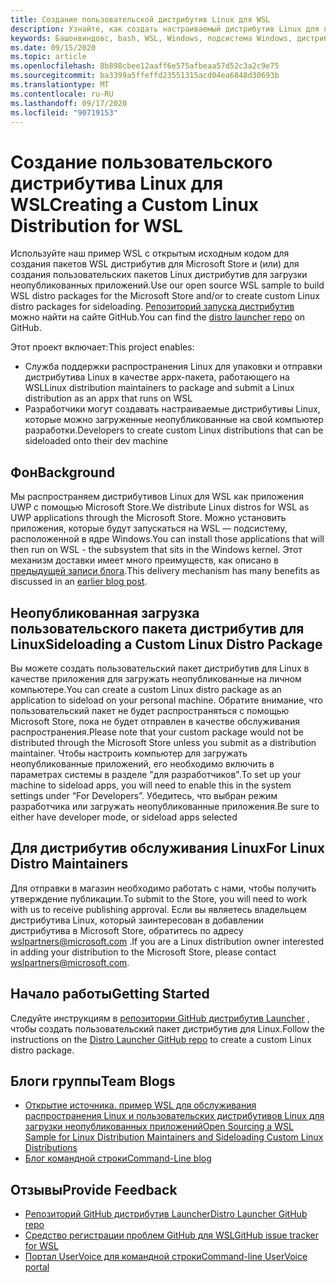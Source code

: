 ```yaml
---
title: Создание пользовательской дистрибутив Linux для WSL
description: Узнайте, как создать настраиваемый дистрибутив Linux для подсистемы Windows для Linux.
keywords: Башонвиндовс, bash, WSL, Windows, подсистема Windows, дистрибутив, настраиваемый
ms.date: 09/15/2020
ms.topic: article
ms.openlocfilehash: 8b898cbee12aaff6e575afbeaa57d52c3a2c9e75
ms.sourcegitcommit: ba3399a5ffeffd23551315acd04ea6848d30693b
ms.translationtype: MT
ms.contentlocale: ru-RU
ms.lasthandoff: 09/17/2020
ms.locfileid: "90719153"
---
```

# <a name="creating-a-custom-linux-distribution-for-wsl"></a><span data-ttu-id="07021-104">Создание пользовательского дистрибутива Linux для WSL</span><span class="sxs-lookup"><span data-stu-id="07021-104">Creating a Custom Linux Distribution for WSL</span></span>

<span data-ttu-id="07021-105">Используйте наш пример WSL с открытым исходным кодом для создания пакетов WSL дистрибутив для Microsoft Store и (или) для создания пользовательских пакетов Linux дистрибутив для загрузки неопубликованных приложений.</span><span class="sxs-lookup"><span data-stu-id="07021-105">Use our open source WSL sample to build WSL distro packages for the Microsoft Store and/or to create custom Linux distro packages for sideloading.</span></span> <span data-ttu-id="07021-106">[Репозиторий запуска дистрибутив](https://github.com/Microsoft/WSL-DistroLauncher) можно найти на сайте GitHub.</span><span class="sxs-lookup"><span data-stu-id="07021-106">You can find the [distro launcher repo](https://github.com/Microsoft/WSL-DistroLauncher) on GitHub.</span></span>

<span data-ttu-id="07021-107">Этот проект включает:</span><span class="sxs-lookup"><span data-stu-id="07021-107">This project enables:</span></span>

- <span data-ttu-id="07021-108">Служба поддержки распространения Linux для упаковки и отправки дистрибутива Linux в качестве appx-пакета, работающего на WSL</span><span class="sxs-lookup"><span data-stu-id="07021-108">Linux distribution maintainers to package and submit a Linux distribution as an appx that runs on WSL</span></span>
- <span data-ttu-id="07021-109">Разработчики могут создавать настраиваемые дистрибутивы Linux, которые можно загруженные неопубликованные на свой компьютер разработки.</span><span class="sxs-lookup"><span data-stu-id="07021-109">Developers to create custom Linux distributions that can be sideloaded onto their dev machine</span></span>

## <a name="background"></a><span data-ttu-id="07021-110">Фон</span><span class="sxs-lookup"><span data-stu-id="07021-110">Background</span></span>

<span data-ttu-id="07021-111">Мы распространяем дистрибутивов Linux для WSL как приложения UWP с помощью Microsoft Store.</span><span class="sxs-lookup"><span data-stu-id="07021-111">We distribute Linux distros for WSL as UWP applications through the Microsoft Store.</span></span> <span data-ttu-id="07021-112">Можно установить приложения, которые будут запускаться на WSL — подсистему, расположенной в ядре Windows.</span><span class="sxs-lookup"><span data-stu-id="07021-112">You can install those applications that will then run on WSL - the subsystem that sits in the Windows kernel.</span></span> <span data-ttu-id="07021-113">Этот механизм доставки имеет много преимуществ, как описано в [предыдущей записи блога](https://blogs.msdn.microsoft.com/commandline/2017/07/10/ubuntu-now-available-from-the-windows-store/).</span><span class="sxs-lookup"><span data-stu-id="07021-113">This delivery mechanism has many benefits as discussed in an [earlier blog post](https://blogs.msdn.microsoft.com/commandline/2017/07/10/ubuntu-now-available-from-the-windows-store/).</span></span>

## <a name="sideloading-a-custom-linux-distro-package"></a><span data-ttu-id="07021-114">Неопубликованная загрузка пользовательского пакета дистрибутив для Linux</span><span class="sxs-lookup"><span data-stu-id="07021-114">Sideloading a Custom Linux Distro Package</span></span>

<span data-ttu-id="07021-115">Вы можете создать пользовательский пакет дистрибутив для Linux в качестве приложения для загружать неопубликованные на личном компьютере.</span><span class="sxs-lookup"><span data-stu-id="07021-115">You can create a custom Linux distro package as an application to sideload on your personal machine.</span></span> <span data-ttu-id="07021-116">Обратите внимание, что пользовательский пакет не будет распространяться с помощью Microsoft Store, пока не будет отправлен в качестве обслуживания распространения.</span><span class="sxs-lookup"><span data-stu-id="07021-116">Please note that your custom package would not be distributed through the Microsoft Store unless you submit as a distribution maintainer.</span></span>
<span data-ttu-id="07021-117">Чтобы настроить компьютер для загружать неопубликованные приложений, его необходимо включить в параметрах системы в разделе "для разработчиков".</span><span class="sxs-lookup"><span data-stu-id="07021-117">To set up your machine to sideload apps, you will need to enable this in the system settings under “For Developers”.</span></span>  <span data-ttu-id="07021-118">Убедитесь, что выбран режим разработчика или загружать неопубликованные приложения.</span><span class="sxs-lookup"><span data-stu-id="07021-118">Be sure to either have developer mode, or sideload apps selected</span></span>

## <a name="for-linux-distro-maintainers"></a><span data-ttu-id="07021-119">Для дистрибутив обслуживания Linux</span><span class="sxs-lookup"><span data-stu-id="07021-119">For Linux Distro Maintainers</span></span>

<span data-ttu-id="07021-120">Для отправки в магазин необходимо работать с нами, чтобы получить утверждение публикации.</span><span class="sxs-lookup"><span data-stu-id="07021-120">To submit to the Store, you will need to work with us to receive publishing approval.</span></span> <span data-ttu-id="07021-121">Если вы являетесь владельцем дистрибутива Linux, который заинтересован в добавлении дистрибутива в Microsoft Store, обратитесь по адресу wslpartners@microsoft.com .</span><span class="sxs-lookup"><span data-stu-id="07021-121">If you are a Linux distribution owner interested in adding your distribution to the Microsoft Store, please contact wslpartners@microsoft.com.</span></span>

## <a name="getting-started"></a><span data-ttu-id="07021-122">Начало работы</span><span class="sxs-lookup"><span data-stu-id="07021-122">Getting Started</span></span>

<span data-ttu-id="07021-123">Следуйте инструкциям в [репозитории GitHub дистрибутив Launcher](https://github.com/Microsoft/WSL-DistroLauncher) , чтобы создать пользовательский пакет дистрибутив для Linux.</span><span class="sxs-lookup"><span data-stu-id="07021-123">Follow the instructions on the [Distro Launcher GitHub repo](https://github.com/Microsoft/WSL-DistroLauncher) to create a custom Linux distro package.</span></span>

## <a name="team-blogs"></a><span data-ttu-id="07021-124">Блоги группы</span><span class="sxs-lookup"><span data-stu-id="07021-124">Team Blogs</span></span>

-  [<span data-ttu-id="07021-125">Открытие источника. пример WSL для обслуживания распространения Linux и пользовательских дистрибутивов Linux для загрузки неопубликованных приложений</span><span class="sxs-lookup"><span data-stu-id="07021-125">Open Sourcing a WSL Sample for Linux Distribution Maintainers and Sideloading Custom Linux Distributions</span></span>](https://blogs.msdn.microsoft.com/commandline/2018/03/26/wsl-distro-launcher/)
- [<span data-ttu-id="07021-126">Блог командной строки</span><span class="sxs-lookup"><span data-stu-id="07021-126">Command-Line blog</span></span>](https://blogs.msdn.microsoft.com/commandline/)

## <a name="provide-feedback"></a><span data-ttu-id="07021-127">Отзывы</span><span class="sxs-lookup"><span data-stu-id="07021-127">Provide Feedback</span></span>

- [<span data-ttu-id="07021-128">Репозиторий GitHub дистрибутив Launcher</span><span class="sxs-lookup"><span data-stu-id="07021-128">Distro Launcher GitHub repo</span></span>](https://github.com/Microsoft/WSL-DistroLauncher)
- [<span data-ttu-id="07021-129">Средство регистрации проблем GitHub для WSL</span><span class="sxs-lookup"><span data-stu-id="07021-129">GitHub issue tracker for WSL</span></span>](https://github.com/Microsoft/BashOnWindows/issues)
- [<span data-ttu-id="07021-130">Портал UserVoice для командной строки</span><span class="sxs-lookup"><span data-stu-id="07021-130">Command-line UserVoice portal</span></span>](https://wpdev.uservoice.com/forums/266908-command-prompt-console-bash-on-ubuntu-on-windo/category/161892-bash)
